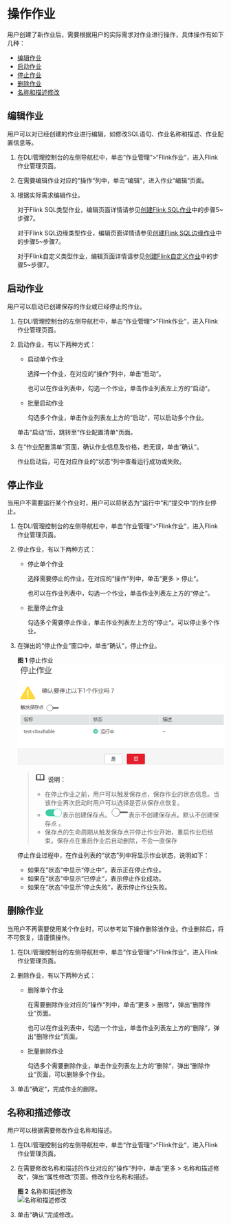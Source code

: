 # 操作作业<a name="dli_01_0461"></a>

用户创建了新作业后，需要根据用户的实际需求对作业进行操作，具体操作有如下几种：

-   [编辑作业](#section1950210297542)
-   [启动作业](#section20957159163012)
-   [停止作业](#section8678193324114)
-   [删除作业](#section1691624195713)
-   [名称和描述修改](#section15861321183619)

## 编辑作业<a name="section1950210297542"></a>

用户可以对已经创建的作业进行编辑，如修改SQL语句、作业名称和描述、作业配置信息等。

1.  在DLI管理控制台的左侧导航栏中，单击“作业管理“\>“Flink作业“，进入Flink作业管理页面。
2.  在需要编辑作业对应的“操作“列中，单击“编辑“，进入作业“编辑“页面。
3.  根据实际需求编辑作业。

    对于Flink SQL类型作业，编辑页面详情请参见[创建Flink SQL作业](创建Flink-SQL作业.md)中的步骤5\~步骤7。

    对于Flink SQL边缘类型作业，编辑页面详情请参见[创建Flink SQL边缘作业](创建Flink-SQL边缘作业.md)中的步骤5\~步骤7。

    对于Flink自定义类型作业，编辑页面详情请参见[创建Flink自定义作业](创建Flink自定义作业.md)中的步骤5\~步骤7。


## 启动作业<a name="section20957159163012"></a>

用户可以启动已创建保存的作业或已经停止的作业。

1.  在DLI管理控制台的左侧导航栏中，单击“作业管理“\>“Flink作业“，进入Flink作业管理页面。
2.  启动作业，有以下两种方式：

    -   启动单个作业

        选择一个作业，在对应的“操作“列中，单击“启动“。

        也可以在作业列表中，勾选一个作业，单击作业列表左上方的“启动“。

    -   批量启动作业

        勾选多个作业，单击作业列表左上方的“启动“，可以启动多个作业。

    单击“启动“后，跳转至“作业配置清单“页面。


1.  在“作业配置清单“页面，确认作业信息及价格，若无误，单击“确认“。

    作业启动后，可在对应作业的“状态“列中查看运行成功或失败。


## 停止作业<a name="section8678193324114"></a>

当用户不需要运行某个作业时，用户可以将状态为“运行中“和“提交中“的作业停止。

1.  在DLI管理控制台的左侧导航栏中，单击“作业管理“\>“Flink作业“，进入Flink作业管理页面。
2.  停止作业，有以下两种方式：
    -   停止单个作业

        选择需要停止的作业，在对应的“操作“列中，单击“更多 \> 停止“。

        也可以在作业列表中，勾选一个作业，单击作业列表左上方的“停止“。

    -   批量停止作业

        勾选多个需要停止作业，单击作业列表左上方的“停止“。可以停止多个作业。

3.  在弹出的“停止作业“窗口中，单击“确认“，停止作业。

    **图 1**  停止作业<a name="fig179181313246"></a>  
    ![](figures/停止作业.png "停止作业")

    >![](public_sys-resources/icon-note.gif) **说明：**   
    >-   在停止作业之前，用户可以触发保存点，保存作业的状态信息。当该作业再次启动时用户可以选择是否从保存点恢复。  
    >-   ![](figures/icon-cs-enable.png)表示创建保存点。![](figures/icon-cs-disable.png)表示不创建保存点。默认不创建保存点 。  
    >-   保存点的生命周期从触发保存点并停止作业开始，重启作业后结束。保存点在重启作业后自动删除，不会一直保存  

    停止作业过程中，在作业列表的“状态”列中将显示作业状态，说明如下：

    -   如果在“状态“中显示“停止中“，表示正在停止作业。
    -   如果在“状态“中显示“已停止“，表示停止作业成功。
    -   如果在“状态“中显示“停止失败“，表示停止作业失败。


## 删除作业<a name="section1691624195713"></a>

当用户不再需要使用某个作业时，可以参考如下操作删除该作业。作业删除后，将不可恢复，请谨慎操作。

1.  在DLI管理控制台的左侧导航栏中，单击“作业管理“\>“Flink作业“，进入Flink作业管理页面。

1.  删除作业，有以下两种方式：
    -   删除单个作业

        在需要删除作业对应的“操作“列中，单击“更多 \> 删除“，弹出“删除作业“页面。

        也可以在作业列表中，勾选一个作业，单击作业列表左上方的“删除“，弹出“删除作业“页面。

    -   批量删除作业

        勾选多个需要删除作业，单击作业列表左上方的“删除“，弹出“删除作业“页面，可以删除多个作业。

2.  单击“确定“，完成作业的删除。

## 名称和描述修改<a name="section15861321183619"></a>

用户可以根据需要修改作业名称和描述。

1.  在DLI管理控制台的左侧导航栏中，单击“作业管理“\>“Flink作业“，进入Flink作业管理页面。
2.  在需要修改名称和描述的作业对应的“操作“列中，单击“更多 \> 名称和描述修改“，弹出“属性修改“页面。修改作业名称和描述。

    **图 2**  名称和描述修改<a name="fig18871339184718"></a>  
    ![](figures/名称和描述修改.png "名称和描述修改")

3.  单击“确认“完成修改。

